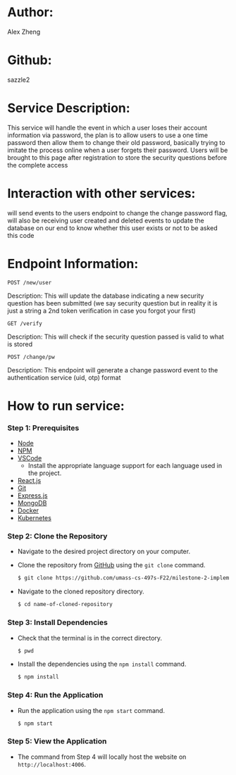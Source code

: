 # Author: 
Alex Zheng

# Github: 
sazzle2

# Service Description: 
This service will handle the event in which a user loses their account information via password, the plan is to allow users to use a one time password then allow them to change their old password, basically trying to imitate the process online when a user forgets their password. Users will be brought to this page after registration to store the security questions before the complete access

# Interaction with other services: 
will send events to the users endpoint to change the change password flag, will also be receiving user created and deleted events to update the database on our end to know whether this user exists or not to be asked this code

# Endpoint Information: 

`POST /new/user`

Description: This will update the database indicating a new security question has been submitted (we say security question but in reality it is just a string a 2nd token verification in case you forgot your first)

`GET /verify`

Description: This will check if the security question passed is valid to what is stored

`POST /change/pw`

Description: This endpoint will generate a change password event to the authentication service (uid, otp) format


# How to run service:

### **Step 1: Prerequisites**

- [Node](https://nodejs.org/en/)
- [NPM](https://www.npmjs.com/)
- [VSCode](https://code.visualstudio.com/)
    - Install the appropriate language support for each language used in the project.
- [React.js](https://reactjs.org/)
- [Git](https://git-scm.com/)
- [Express.js](https://expressjs.com/)
- [MongoDB](https://www.mongodb.com/)
- [Docker](https://www.docker.com/)
- [Kubernetes](https://kubernetes.io/)

### **Step 2: Clone the Repository**

- Navigate to the desired project directory on your computer.

- Clone the repository from [GitHub](https://github.com/umass-cs-497s-F22/milestone-2-implementation-team0.git) using the `git clone` command.

    ```bash
    $ git clone https://github.com/umass-cs-497s-F22/milestone-2-implementation-team0.git
    ```

- Navigate to the cloned repository directory.

    ```bash
    $ cd name-of-cloned-repository
    ```
### **Step 3: Install Dependencies**

- Check that the terminal is in the correct directory.

    ```bash
    $ pwd
    ```

- Install the dependencies using the `npm install` command.

    ```bash
    $ npm install
    ```
### **Step 4: Run the Application**

- Run the application using the `npm start` command.

    ```bash
    $ npm start
    ```
### **Step 5: View the Application**
- The command from Step 4 will locally host the website on `http://localhost:4006`.

